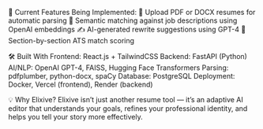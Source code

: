 🔮 Current Features Being Implemented:
  📄 Upload PDF or DOCX resumes for automatic parsing
  🧠 Semantic matching against job descriptions using OpenAI embeddings
  ✍️ AI-generated rewrite suggestions using GPT-4
  🎯 Section-by-section ATS match scoring

🛠️ Built With
  Frontend: React.js + TailwindCSS
  Backend: FastAPI (Python)
  AI/NLP: OpenAI GPT-4, FAISS, Hugging Face Transformers
  Parsing: pdfplumber, python-docx, spaCy
  Database: PostgreSQL
  Deployment: Docker, Vercel (frontend), Render (backend)

💡 Why Elixive?
  Elixive isn’t just another resume tool — it’s an adaptive AI editor that understands your goals, refines your 					professional identity, and helps you tell your story more effectively.
